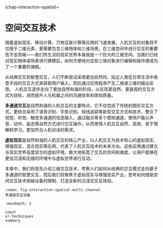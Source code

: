 (chap-interaction-spatial)=
# 空间交互技术

随着虚拟现实、移动计算、万物互联计算等应用的飞速发展，人机交互的对象将不仅限于二维元素，更需要包含三维物体和三维场景。在三维空间中进行交互的重要性不言而喻——我们所生活的现实世界本身就是一个巨大的三维空间。当我们已经对现实物体或场景进行建模后，如何方便地对这些三维对象进行编辑和操作便成为了一个重要的课题。

从经典交互到智慧交互，人们不断尝试采用更加自然的、贴近人类在日常生活中表意手段的交互方式来获取用户输入，而后通过应用程序产生二维或三维的输出反馈。
人机交互逐步走向了更加自然和谐的阶段，以实现更自然、更直观的交互方式为目标，进而提升人与机器之间的沟通效率和体验质量。

**多通道交互**是自然和谐的人机交互的主要特点，它不仅包括了传统的图形交互方式，更综合采用了语音识别、手势识别、视线追踪等新型交互方式和技术，整合了视觉、听觉、触觉多通道的信息输入，通过融合等多个感知通道，使用户能以声音、动作、姿态等自然方式进行交互操作，从而使得人机交互自然、高效、易于理解和学习，更加符合人机对话的需求。

**虚拟现实**是自然和谐的人机交互的核心产业，以人机交互为技术核心的虚拟现实、增强现实、混合现实等应用，代表了人机交互技术的未来方向。这些应用通过建立与现实世界高度契合的虚拟环境，极大地拓宽了交互的空间和维度，让用户能够在更加沉浸和无缝的环境中与虚拟世界进行互动。

本章中，我们将首先介绍三维交互技术，考察人们如何从经典的交互模式走向基于多通道的智慧交互，而后我们将聚焦于虚拟现实与增强现实产业，思考如何借助空间交互技术突破设备的限制、打造全新的沉浸式交互体验。

```{figure} fig/interaction-spatial-multi_channel.png
:name: fig-interaction-spatial-multi_channel
多通道交互设备
```

```{toctree}
:maxdepth: 2

input
xr-techniques
summary
```